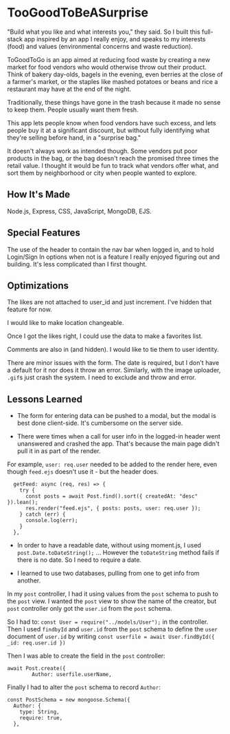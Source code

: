 # TooGoodToBeASurprise
"Build what you like and what interests you," they said. So I built this full-stack app inspired by an app I really enjoy, and speaks to my interests (food) and values (environmental concerns and waste reduction).

ToGoodToGo is an app aimed at reducing food waste by creating a new market for food vendors who would otherwise throw out their product. Think of bakery day-olds, bagels in the evening, even berries at the close of a farmer's market, or the staples like mashed potatoes or beans and rice a restaurant may have at the end of the night. 

Traditionally, these things have gone in the trash because it made no sense to keep them. People usually want them fresh. 

This app lets people know when food vendors have such excess, and lets people buy it at a significant discount, but without fully identifying what they're selling before hand, in a "surprise bag."

It doesn't always work as intended though. Some vendors put poor products in the bag, or the bag doesn't reach the promised three times the retail value. I thought it would be fun to track what vendors offer what, and sort them by neighborhood or city when people wanted to explore.

## How It's Made
Node.js, Express, CSS, JavaScript, MongoDB, EJS.

## Special Features

The use of the header to contain the nav bar when logged in, and to hold Login/Sign In options when not is a feature I really enjoyed figuring out and building. It's less complicated than I first thought.

## Optimizations

The likes are not attached to user_id and just increment. I've hidden that feature for now.

I would like to make location changeable.

Once I got the likes right, I could use the data to make a favorites list.

Comments are also in (and hidden). I would like to tie them to user identity.

There are minor issues with the form. The date is required, but I don't have a default for it nor does it throw an error. Similarly, with the image uploader, `.gif`s just crash the system. I need to exclude and throw and error.

## Lessons Learned

* The form for entering data can be pushed to a modal, but the modal is best done client-side. It's cumbersome on the server side. 

* There were times when a call for user info in the logged-in header went unanswered and crashed the app. That's because the main page didn't pull it in as part of the render.

For example, `user: req.user` needed to be added to the render here, even though `feed.ejs` doesn't use it - but the header does.

```
  getFeed: async (req, res) => {
    try {
      const posts = await Post.find().sort({ createdAt: "desc" }).lean();
      res.render("feed.ejs", { posts: posts, user: req.user });
    } catch (err) {
      console.log(err);
    }
  },
  ```

* In order to have a readable date, without using moment.js, I used `post.Date.toDateString();` ... However the `toDateString` method fails if there is no date. So I need to require a date.

* I learned to use two databases, pulling from one to get info from another.

In my `post` controller, I had it using values from the `post` schema to push to the `post` view. I wanted the `post` view to show the name of the creator, but `post` controller only got the `user.id` from the `post` schema.

So I had to: `const User = require("../models/User");` in the controller.
Then I used `findbyId` and `user.id` from the `post` schema to define the `user` document of `user.id` by writing `const userfile = await User.findById({ _id: req.user.id })`

Then I was able to create the field in the `post` controller:
```
await Post.create({
        Author: userfile.userName,
```

Finally I had to alter the `post` schema to record `Author`:

```
const PostSchema = new mongoose.Schema({
  Author: {
    type: String,
    require: true,
  },
```
